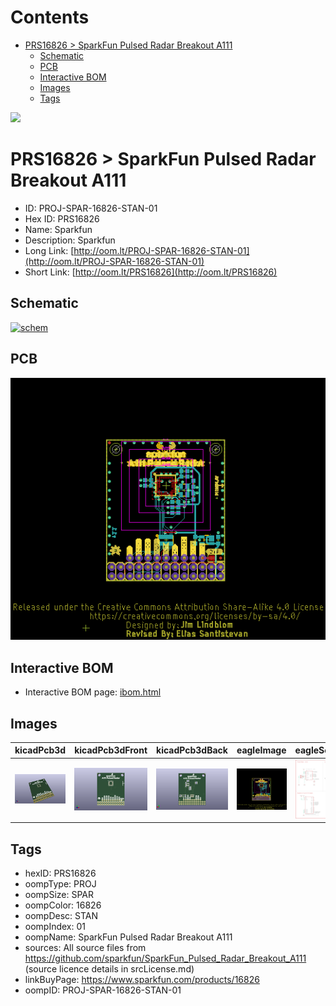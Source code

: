 



Contents
========

* [PRS16826 > SparkFun Pulsed Radar Breakout A111](#prs16826--sparkfun-pulsed-radar-breakout-a111)
	* [Schematic](#schematic)
	* [PCB](#pcb)
	* [Interactive BOM](#interactive-bom)
	* [Images](#images)
	* [Tags](#tags)
  
![][im]
# PRS16826 > SparkFun Pulsed Radar Breakout A111

- ID: PROJ-SPAR-16826-STAN-01
- Hex ID: PRS16826
- Name: Sparkfun
- Description: Sparkfun
- Long Link: [http://oom.lt/PROJ-SPAR-16826-STAN-01](http://oom.lt/PROJ-SPAR-16826-STAN-01)
- Short Link: [http://oom.lt/PRS16826](http://oom.lt/PRS16826)

## Schematic
  
[![schem](eagleSchemImage.png)](eagleSchemImage.png)
## PCB
  
[![pcb](eagleImage.png)](eagleImage.png)
## Interactive BOM

- Interactive BOM page: [ibom.html](https://htmlpreview.github.io/?https://github.com/oomlout/oomlout_OOMP_projects/blob/main/PROJ-SPAR-16826-STAN-01/kicad/bom/ibom.html)

## Images
  
  

|kicadPcb3d|kicadPcb3dFront|kicadPcb3dBack|eagleImage|eagleSchemImage|
| :---: | :---: | :---: | :---: | :---: |
|[![kicadPcb3d](kicadPcb3d_140.png)](kicadPcb3d.png)|[![kicadPcb3dFront](kicadPcb3dFront_140.png)](kicadPcb3dFront.png)|[![kicadPcb3dBack](kicadPcb3dBack_140.png)](kicadPcb3dBack.png)|[![eagleImage](eagleImage_140.png)](eagleImage.png)|[![eagleSchemImage](eagleSchemImage_140.png)](eagleSchemImage.png)|

## Tags

- hexID: PRS16826
- oompType: PROJ
- oompSize: SPAR
- oompColor: 16826
- oompDesc: STAN
- oompIndex: 01
- oompName: SparkFun Pulsed Radar Breakout A111
- sources: All source files from https://github.com/sparkfun/SparkFun_Pulsed_Radar_Breakout_A111 (source licence details in srcLicense.md)
- linkBuyPage: https://www.sparkfun.com/products/16826
- oompID: PROJ-SPAR-16826-STAN-01



[im]: kicadPcb3d_450.png
